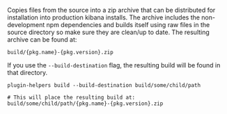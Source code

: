 Copies files from the source into a zip archive that can be distributed for
installation into production kibana installs. The archive includes the non-
development npm dependencies and builds itself using raw files in the source
directory so make sure they are clean/up to date. The resulting archive can
be found at:

```
build/{pkg.name}-{pkg.version}.zip
```

If you use the `--build-destination` flag, the resulting build will be found
in that directory.

```
plugin-helpers build --build-destination build/some/child/path

# This will place the resulting build at:
build/some/child/path/{pkg.name}-{pkg.version}.zip
```